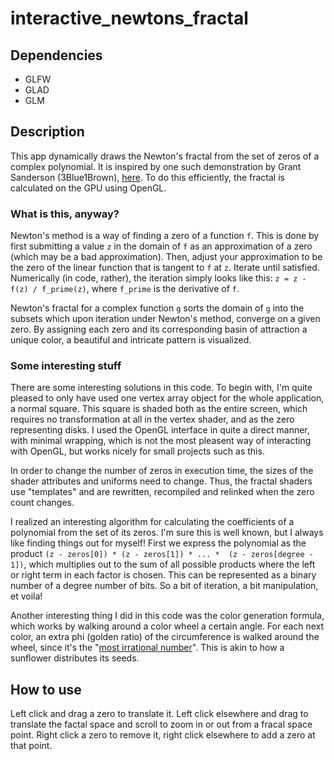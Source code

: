 # interactive_newtons_fractal

## Dependencies
* GLFW
* GLAD
* GLM

## Description
This app dynamically draws the Newton's fractal from the set of zeros of a complex polynomial. It is inspired by one such demonstration by Grant Sanderson (3Blue1Brown), [here](https://www.youtube.com/watch?v=-RdOwhmqP5s). To do this efficiently, the fractal is calculated on the GPU using OpenGL.

### What is this, anyway?
Newton's method is a way of finding a zero of a function `f`. This is done by first submitting a value `z` in the domain of `f` as an approximation of a zero (which may be a bad approximation). Then, adjust your approximation to be the zero of the linear function that is tangent to `f` at `z`. Iterate until satisfied. Numerically (in code, rather), the iteration simply looks like this: `z = z - f(z) / f_prime(z)`, where `f_prime` is the derivative of `f`.

Newton's fractal for a complex function `g` sorts the domain of `g` into the subsets which upon iteration under Newton's method, converge on a given zero. By assigning each zero and its corresponding basin of attraction a unique color, a beautiful and intricate pattern is visualized.

### Some interesting stuff
There are some interesting solutions in this code. To begin with, I'm quite pleased to only have used one vertex array object for the whole application, a normal square. This square is shaded both as the entire screen, which requires no transformation at all in the vertex shader, and as the zero representing disks. I used the OpenGL interface in quite a direct manner, with minimal wrapping, which is not the most pleasent way of interacting with OpenGL, but works nicely for small projects such as this.

In order to change the number of zeros in execution time, the sizes of the shader attributes and uniforms need to change. Thus, the fractal shaders use "templates" and are rewritten, recompiled and relinked when the zero count changes.

I realized an interesting algorithm for calculating the coefficients of a polynomial from the set of its zeros. I'm sure this is well known, but I always like finding things out for myself! First we express the polynomial as the product `(z - zeros[0]) * (z - zeros[1]) * ... *  (z - zeros[degree - 1])`, which multiplies out to the sum of all possible products where the left or right term in each factor is chosen. This can be represented as a binary number of a degree number of bits. So a bit of iteration, a bit manipulation, et voila!

Another interesting thing I did in this code was the color generation formula, which works by walking around a color wheel a certain angle. For each next color, an extra phi (golden ratio) of the circumference is walked around the wheel, since it's the "[most irrational number](https://www.youtube.com/watch?v=sj8Sg8qnjOg)". This is akin to how a sunflower distributes its seeds.

## How to use
Left click and drag a zero to translate it. Left click elsewhere and drag to translate the factal space and scroll to zoom in or out from a fracal space point. Right click a zero to remove it, right click elsewhere to add a zero at that point.